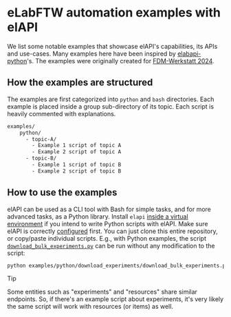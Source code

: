 # eLabFTW automation examples with elAPI

We list some notable examples that showcase elAPI's capabilities, its APIs and use-cases. Many examples here have been
inspired by [elabapi-python](https://github.com/elabftw/elabapi-python/tree/master/examples)'s. The examples were
originally created for [FDM-Werkstatt 2024](https://fdm-nrw.coscine.de/#/FDM-Werkstatt).

## How the examples are structured

The examples are first categorized into `python` and `bash` directories. Each example is placed inside a group
sub-directory of its topic. Each script is heavily commented with explanations.

```bash
examples/
    python/
      - topic-A/
        - Example 1 script of topic A
        - Example 2 script of topic A
      - topic-B/
        - Example 1 script of topic B
        - Example 2 script of topic B
```

## How to use the examples

elAPI can be used as a CLI tool with Bash for simple tasks, and for more advanced tasks, as a Python library. Install
`elapi` [inside a virtual environment](https://github.com/uhd-urz/elAPI?tab=readme-ov-file#installing-elapi-as-a-library)
if you intend to write Python scripts with elAPI. Make sure elAPI is
correctly [configured](https://github.com/uhd-urz/elAPI?tab=readme-ov-file#getting-started) first. You can just clone
this entire repository, or copy/paste individual scripts. E.g., with Python examples, the script
[
`download_bulk_experiments.py`](https://github.com/uhd-urz/elAPI/blob/main/examples/download_experiments/download_bulk_experiments.py)
can be run without any modification to the script:

```bash
python examples/python/download_experiments/download_bulk_experiments.py
```

> [!TIP]
> Some entities such as "experiments" and "resources" share similar endpoints. So, if there's an example script about
> experiments, it's very likely the same script will work with resources (or items) as well.
